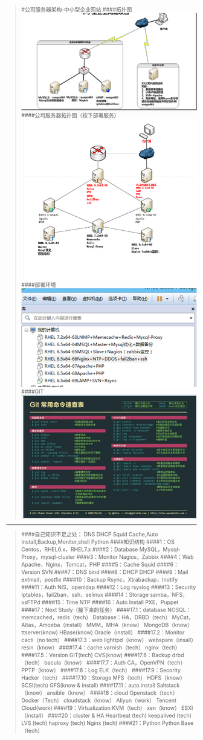 >#公司服务器架构-中小型企业网站
>####拓扑图
![20160603180430.jpg](./images/20160603180430.jpg)
>####公司服务器拓扑图（按下部署服务）
![tut.png](./images/tut.png)
>####部署环境
![20160605003411.png](./images/20160605003411.png)
>####GIT
![201602261456479588967798.jpg](./images/201602261456479588967798.jpg)
*************************************************************************************
>####自己知识不足之处：
	DNS DHCP Squid Cache,Auto Install,Backup,Monitor,shell Python
>####知识结构
>####1：OS
	Centos，RHEL6.x，RHEL7.x
>####2：Database
	MySQL，Mysql-Proxy，mysql-cluster
>####3：Monitor
	Nagios，Zabbix
>####4：Web
	Apache，Nginx，Tomcat，PHP
>####5：Cache
	Squid
>####6：Version
	SVN
>####7：DNS
	bind
>####8：DHCP
	DHCP
>####9：Mail
	extmail，postfix
>####10：Backup
	Rsync，Xtrabackup，Inotify
>####11：Auth
	NIS，openldap
>####12：Log
	rsyslog
>####13：Security
	Iptables，fail2ban，ssh，selinux
>####14：Storage
	samba，NFS，vsFTPd
>####15：Time
	NTP
>####16：Auto Install
	PXE，Puppet
>####17：Next Study（接下来的任务）
>####17.1：database
	NOSQL：memcached，redis（tech）
	Database：HA，DRBD（tech）
	MyCat，Altas，Amoeba（install）
	MMM，MHA（know）
	MongoDB（know）
	ttserver(know)
	HBase(know)
	Oracle（install）
>####17.2：Monitor
	cacti（no tech）
>####17.3：web
	lighttpd（know）
	webspare（insall）
	resin（know）
>####17.4：cache
	varnish（tech）
	nginx（tech）
>####17.5：Version
	GIT(tech)
	CVS(know)
>####17.6：Backup
	drbd（tech）
	bacula（know）
>####17.7：Auth
	CA，OpenVPN（tech）
	PPTP（know）
>####17.8：Log
	ELK（tech）
>####17.9：Secority
	Hacker（tech）
>####17.10：Storage
	MFS（tech）
	HDFS（know）
	SCSI(tech)
	GFS(know & install)
>####17.11：auto install
	Saltstack（know）
	ansible（know）
>####18：cloud
	Openstack（tech）
	Docker（Tech）
	cloudstack（know）
	Aliyun（work）
	Tencent Cloud(work)
>####19：Virtualization
	KVM（tech）
	xen（know）
	ESXI（install）
>####20：cluster & HA
	Heartbeat (tech)
	keepalived (tech)
	LVS (tech)
	haproxy (tech)
	Nginx (tech)
>####21：Python
	Python Base（tech）
